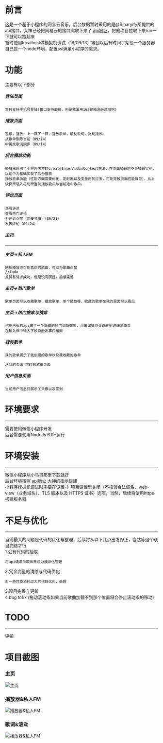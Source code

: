 # 前言
这是一个基于小程序的网易云音乐，后台数据暂时采用的是@Binaryify所提供的api接口，大神已经把网易云的接口爬取下来了 [api地址](https://github.com/Binaryify/NeteaseCloudMusicApi)，把他项目拉取下来run一下就可以跑起来  
暂时使用localhost做模拟机调试（18/09/13）等到以后有时间了架设一个服务器自己搭一个node环境，配置ssl满足小程序的需求。

# 功能
主要有以下部分
##### 登陆页面
    暂只支持手机号登陆(接口支持邮箱，但是我没用163邮箱注册过哈哈)
##### 播放页面
    暂停，播放，上一首下一首，播放歌单，滚动歌词，拖动播放。
    从歌单删除当前（09/14）
    中英文歌词同步（09/14）
##### 后台播放功能
    播放器采用了小程序内置的createInnerAudioContext方法，在页面销毁时不会销毁实例，以这个为基础实现了后台播放  
    播放歌单功能（性能方面需要优化，定时器以及变量用的过多，可能导致页面性能降低），从上级页面跳入将判断当前播放歌曲与当前选中歌曲。
##### 评论页面
    查看评论
    查看热门评论
    为评论点赞（需要登陆）（09/21）
    发表评论（09/24）
##### 主页
-----
##### 主页->私人FM
    随机播放你可能喜欢的歌曲，可以为歌曲点赞
    //todo
    点赞有请求成功，但是没有回显，后续完善
##### 主页->热门歌单
    歌单页面可以收藏歌单，播放歌单，单个播放等，收藏的歌单在我的里面可以看见
##### 主页->热门搜索与搜索
    利用已有的api做了一个简单的热门词条效果，点击词条将会跳转到详细歌曲页  
    在输入框中输入字段将触发事件搜索
##### 我的歌单
    我的歌单展示了我创建的歌单以及我收藏的歌单
   
    从我的页面 跳转到歌单页面
##### 用户信息页面
    当前用户信息只展示了头像以及签到
# 环境要求
---
需要使用微信小程序开发  
后台需要使用NodeJs 6.0+运行

# 环境安装
------
  微信小程序从小马哥那里下载就好   
  后台环境按照  [api地址](https://github.com/Binaryify/NeteaseCloudMusicApi) 大神的指示搭建  
  小程序模拟机调试时需要在设置-》项目设置里关闭（不校验合法域名、web-view（业务域名）、TLS 版本以及 HTTPS 证书）选项，当然，后续将使用https搭建服务器

# 不足与优化
-----
当前最大的问题是代码的优化与整理，后续将从以下几点出发修正，当然等这个项目完结才行  
1.公有代码的抽取  

    将api请求抽取出来成为模块化管理  
  
2.冗余变量的清除与代码优化  

    对一些性能消耗过大的代码优化，处理  
  
3.项目完善与更新  
4.bug tofix (拖动滚动条如果当前歌曲加载不到那个位置将会停止滚动条的移动)
# TODO
-----
<del>评论</del>

# 项目截图
### 主页
![主页](/littleProgram/screenshot/index.png)
### 播放器&私人FM
![播放器&私人FM](/littleProgram/screenshot/fm.png)
### 歌词&滚动
![播放器&私人FM](/littleProgram/screenshot/lrc.png)
